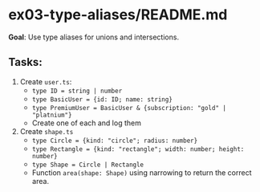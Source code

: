 # ex03-type-aliases/README.md

**Goal**: Use type aliases for unions and intersections.

## Tasks:

1. Create `user.ts`:
   - `type ID = string | number`
   - `type BasicUser = {id: ID; name: string}`
   - `type PremiumUser = BasicUser & {subscription: "gold" | "platnium"}`
   - Create one of each and log them
2. Create `shape.ts`
   - `type Circle = {kind: "circle"; radius: number}`
   - `type Rectangle = {kind: "rectangle"; width: number; height: number}`
   - `type Shape = Circle | Rectangle`
   - Function `area(shape: Shape)` using narrowing to return the correct area.
